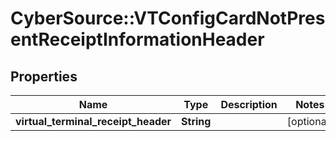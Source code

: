 # CyberSource::VTConfigCardNotPresentReceiptInformationHeader

## Properties
Name | Type | Description | Notes
------------ | ------------- | ------------- | -------------
**virtual_terminal_receipt_header** | **String** |  | [optional] 


